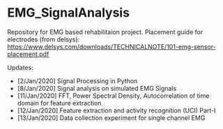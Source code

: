# EMG_SignalAnalysis
Repository for EMG based rehabilitaion project. Placement guide for electrodes (from delsys): https://www.delsys.com/downloads/TECHNICALNOTE/101-emg-sensor-placement.pdf

Updates:
- [2/Jan/2020]  Signal Processing in Python
- [8/Jan/2020]  Signal analysis on simulated EMG Signals
- [11/Jan/2020] FFT, Power Spectral Density, Autocorrelation of time domain for feature extraction
- [12/Jan/2020] Feature extraction and activity recognition (UCI) Part-I
- [13/Jan/2020] Data collection experiment for single channel EMG
